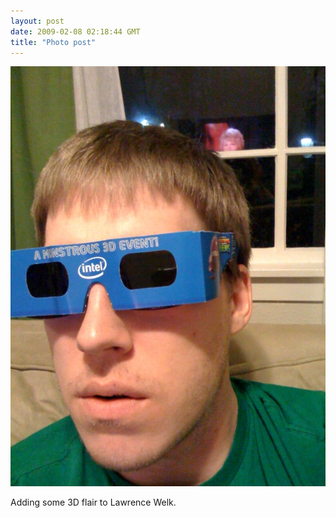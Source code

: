 ```yaml
---
layout: post
date: 2009-02-08 02:18:44 GMT
title: "Photo post"
---
```

![travisj](/images/fac7dc2906d6027416053920ba58bfc59eccc7fcb4024064cc4580935a1d3cd4.jpg)

Adding some 3D flair to Lawrence Welk.